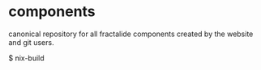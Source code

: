 # components
canonical repository for all fractalide components created by the website and git users.

$ nix-build
